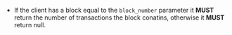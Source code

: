 * If the client has a block equal to the `block_number` parameter it **MUST** return the number of transactions the block conatins, otherwise it **MUST** return null.
